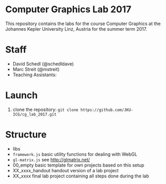 # Computer Graphics Lab 2017

This repository contains the labs for the course Computer Graphics at the Johannes Kepler University Linz, Austria for the summer term 2017.


# Staff
 * David Schedl (@schedldave)
 * Marc Streit (@mstreit)
 * Teaching Assistants: 

# Launch

1. clone the repository: `git clone https://github.com/JKU-ICG/cg_lab_2017.git`

# Structure

 * libs
  * `framework.js` basic utility functions for dealing with WebGL
  * `gl-matrix.js` see http://glmatrix.net/
 * 00_empty
   basic template for own projects based on this setup
 * XX_xxxx_handout
   handout version of a lab project
 * XX_xxxx
   final lab project containing all steps done during the lab
